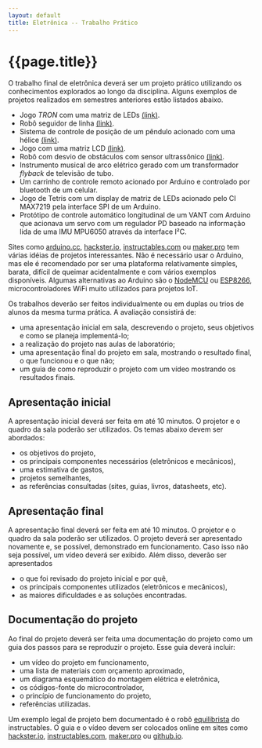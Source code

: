 ```yaml
---
layout: default
title: Eletrônica -- Trabalho Prático
---
```


{{page.title}}
==============

O trabalho final de eletrônica deverá ser um projeto prático utilizando os 
conhecimentos explorados ao longo da disciplina. Alguns exemplos de projetos
realizados em semestres anteriores estão listados abaixo.

* Jogo _TRON_ com uma matriz de LEDs
  [(link)](https://www.hackster.io/carolina-coimbra/jogo-eletronica-80ff11).
* Robô seguidor de linha
  [(link)](https://www.hackster.io/azevedoarthur/line-follower-robot-arthur-azevedo-ufmg-ba01ac).
* Sistema de controle de posição de um pêndulo acionado com uma hélice
  [(link)](http://www.instructables.com/id/Sistema-Pêndulo-Hélice-Controle-De-Posição).
* Jogo com uma matriz LCD 
  [(link)](https://www.hackster.io/fabricio-franca/western-dodge-f7c633).
* Robô com desvio de obstáculos com sensor ultrassônico
  [(link)](https://www.hackster.io/samuel-costa/carro-desviador-de-objetos-com-arduino-207c76).
* Instrumento musical de arco elétrico gerado com um transformador _flyback_
  de televisão de tubo.
* Um carrinho de controle remoto acionado por Arduino e controlado por 
  bluetooth de um celular.
* Jogo de Tetris com um display de matriz de LEDs acionado pelo CI 
  MAX7219 pela interface SPI de um Arduino.
* Protótipo de controle automático longitudinal de um VANT com Arduino que
  acionava um servo com um regulador PD baseado na informação lida de uma IMU
  MPU6050 através da interface I²C.

Sites como [arduino.cc], [hackster.io], [instructables.com] ou [maker.pro]
tem várias idéias de projetos interessantes. Não é necessário usar o Arduino,
mas ele é recomendado por ser uma plataforma relativamente simples, barata,
difícil de queimar acidentalmente e com vários exemplos disponíveis. Algumas
alternativas ao Arduino são o [NodeMCU] ou [ESP8266], microcontroladores WiFi
muito utilizados para projetos IoT.

Os trabalhos deverão ser feitos
individualmente ou em duplas ou trios de alunos da mesma turma prática. 
A avaliação consistirá de:

* uma apresentação inicial em sala, descrevendo o projeto, seus objetivos e
  como se planeja implementá-lo;
* a realização do projeto nas aulas de laboratório;
* uma apresentação final do projeto em sala, mostrando o resultado final, o
  que funcionou e o que não;
* um guia de como reproduzir o projeto com um vídeo mostrando os resultados
  finais.

Apresentação inicial
--------------------

A apresentação inicial deverá ser feita em até 10 minutos. 
O projetor e o quadro da sala poderão ser utilizados.
Os temas abaixo devem ser abordados:

* os objetivos do projeto,
* os principais componentes necessários (eletrônicos e mecânicos),
* uma estimativa de gastos,
* projetos semelhantes,
* as referências consultadas (sites, guias, livros, datasheets, etc).

Apresentação final
------------------

A apresentação final deverá ser feita em até 10 minutos.
O projetor e o quadro da sala poderão ser utilizados.
O projeto deverá ser apresentado novamente e, se possível, demonstrado em
funcionamento. 
Caso isso não seja possível, um vídeo deverá ser exibido.
Além disso, deverão ser apresentados

* o que foi revisado do projeto inicial e por quê,
* os principais componentes utilizados (eletrônicos e mecânicos),
* as maiores dificuldades e as soluções encontradas.

Documentação do projeto 
-----------------------

Ao final do projeto deverá ser feita uma documentação do projeto como um guia
dos passos para se reproduzir o projeto. Esse guia deverá incluir:

* um vídeo do projeto em funcionamento,
* uma lista de materiais com orçamento aproximado,
* um diagrama esquemático do montagem elétrica e eletrônica,
* os códigos-fonte do microcontrolador,
* o princípio de funcionamento do projeto,
* referências utilizadas.

Um exemplo legal de projeto bem documentado é o robô [equilibrista] do 
instructables. O guia e o vídeo devem ser colocados online em sites como 
[hackster.io], [instructables.com], [maker.pro] ou [github.io].


[arduino.cc]: https://create.arduino.cc/projecthub
[equilibrista]: http://www.instructables.com/id/Arduino-Self-Balancing-Robot-1
[ESP8266]: https://www.espressif.com/en/products/hardware/esp8266ex/overview
[github.io]: http://github.io
[hackster.io]: http://hackster.io
[instructables.com]: http://www.instructables.com/technology/arduino/
[maker.pro]: https://maker.pro/arduino/projects
[NodeMCU]: http://www.nodemcu.com/index_en.html
